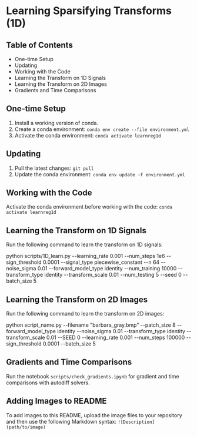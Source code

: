 # Learning Sparsifying Transforms (1D)

## Table of Contents
- One-time Setup
- Updating
- Working with the Code
- Learning the Transform on 1D Signals
- Learning the Transform on 2D Images
- Gradients and Time Comparisons

## One-time Setup
1. Install a working version of conda.
2. Create a conda environment: `conda env create --file environment.yml`
3. Activate the conda environment: `conda activate learnreg1d`

## Updating
1. Pull the latest changes: `git pull`
2. Update the conda environment: `conda env update -f environment.yml`

## Working with the Code
Activate the conda environment before working with the code: `conda activate learnreg1d`

## Learning the Transform on 1D Signals
Run the following command to learn the transform on 1D signals:

python scripts/1D_learn.py --learning_rate 0.001 --num_steps 1e6 --sign_threshold 0.0001 --signal_type piecewise_constant --n 64 --noise_sigma 0.01 --forward_model_type identity --num_training 10000 --transform_type identity --transform_scale 0.01 --num_testing 5 --seed 0 --batch_size 5


## Learning the Transform on 2D Images
Run the following command to learn the transform on 2D images:

python script_name.py --filename "barbara_gray.bmp" --patch_size 8 --forward_model_type identity --noise_sigma 0.01 --transform_type identity --transform_scale 0.01 --SEED 0 --learning_rate 0.001 --num_steps 100000 --sign_threshold 0.0001 --batch_size 5


## Gradients and Time Comparisons
Run the notebook `scripts/check_gradients.ipynb` for gradient and time comparisons with autodiff solvers.

## Adding Images to README
To add images to this README, upload the image files to your repository and then use the following Markdown syntax: `![Description](path/to/image)`


